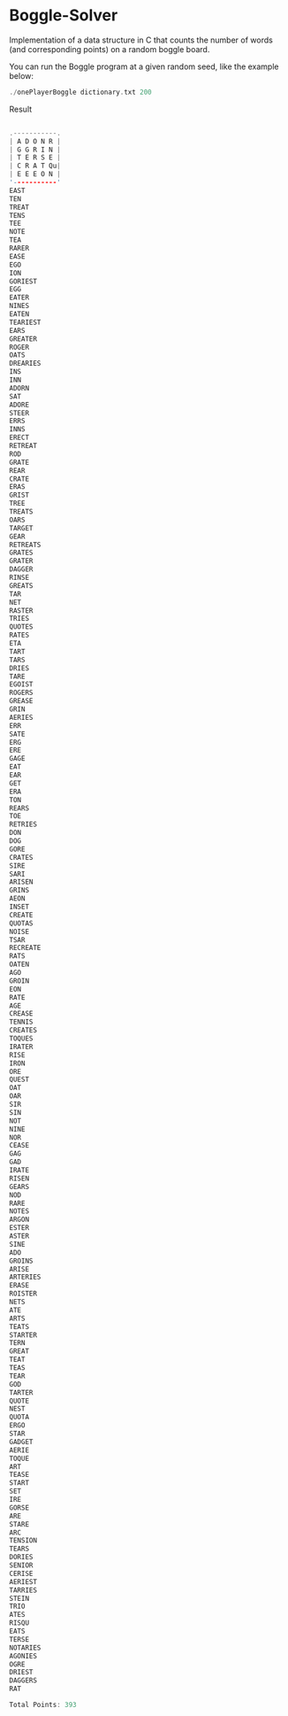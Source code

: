 # Boggle-Solver
Implementation of a data structure in C that counts the number of words (and corresponding points) on a random boggle board.

You can run the Boggle program at a given random seed, like the example below:
```c
./onePlayerBoggle dictionary.txt 200
```

Result
```c

.-----------.
| A D O N R |
| G G R I N |
| T E R S E |
| C R A T Qu|
| E E E O N |
'-----------'
EAST
TEN
TREAT
TENS
TEE
NOTE
TEA
RARER
EASE
EGO
ION
GORIEST
EGG
EATER
NINES
EATEN
TEARIEST
EARS
GREATER
ROGER
OATS
DREARIES
INS
INN
ADORN
SAT
ADORE
STEER
ERRS
INNS
ERECT
RETREAT
ROD
GRATE
REAR
CRATE
ERAS
GRIST
TREE
TREATS
OARS
TARGET
GEAR
RETREATS
GRATES
GRATER
DAGGER
RINSE
GREATS
TAR
NET
RASTER
TRIES
QUOTES
RATES
ETA
TART
TARS
DRIES
TARE
EGOIST
ROGERS
GREASE
GRIN
AERIES
ERR
SATE
ERG
ERE
GAGE
EAT
EAR
GET
ERA
TON
REARS
TOE
RETRIES
DON
DOG
GORE
CRATES
SIRE
SARI
ARISEN
GRINS
AEON
INSET
CREATE
QUOTAS
NOISE
TSAR
RECREATE
RATS
OATEN
AGO
GROIN
EON
RATE
AGE
CREASE
TENNIS
CREATES
TOQUES
IRATER
RISE
IRON
ORE
QUEST
OAT
OAR
SIR
SIN
NOT
NINE
NOR
CEASE
GAG
GAD
IRATE
RISEN
GEARS
NOD
RARE
NOTES
ARGON
ESTER
ASTER
SINE
ADO
GROINS
ARISE
ARTERIES
ERASE
ROISTER
NETS
ATE
ARTS
TEATS
STARTER
TERN
GREAT
TEAT
TEAS
TEAR
GOD
TARTER
QUOTE
NEST
QUOTA
ERGO
STAR
GADGET
AERIE
TOQUE
ART
TEASE
START
SET
IRE
GORSE
ARE
STARE
ARC
TENSION
TEARS
DORIES
SENIOR
CERISE
AERIEST
TARRIES
STEIN
TRIO
ATES
RISQU
EATS
TERSE
NOTARIES
AGONIES
OGRE
DRIEST
DAGGERS
RAT

Total Points: 393

```
